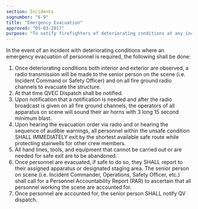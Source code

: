 ```yaml
---
section: Incidents
sognumber: "6-9"
title: "Emergency Evacuation"
approved: "05-03-2017"
purpose: "To notify firefighters of deteriorating conditions at any incident to reduce the risk of injury and/ or death."
---
```


In the event of an incident with deteriorating conditions where an emergency evacuation of personnel is required, the following shall be done&colon;
1. Once deteriorating conditions both interior and exterior are observed, a radio transmission will be made to the senior person on the scene (i.e. Incident Command or Safety Officer) and on all fire ground radio channels to evacuate the structure.  
2. At that time QVEC Dispatch shall be notified.  
3. Upon notification that a notification is needed and after the radio broadcast is given on all fire ground channels, the operators of all apparatus on scene will sound their air horns with 3 long 15 second minimum blast.  
4. Upon hearing the evacuation order via radio and or hearing the sequence of audible warnings, all personnel within the unsafe condition SHALL IMMEDIATELY exit by the shortest available safe route while protecting stairwells for other crew members.  
5. All hand lines, tools, and equipment that cannot be carried out or are needed for safe exit are to be abandoned.  
6. Once personnel are evacuated, if safe to do so, they SHALL report to their assigned apparatus or designated staging area.  The senior person on scene (i.e. Incident Commander, Operations, Safety Officer, etc.) shall call for a Personnel Accountability Report (PAR) to ascertain that all personnel working the scene are accounted for.  
7. Once personnel are accounted for, the senior person SHALL notify QV dispatch.  
